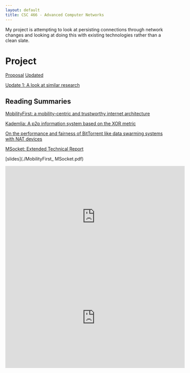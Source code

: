 ```yaml
---
layout: default
title: CSC 466 - Advanced Computer Networks
---
```


My project is attempting to look at persisting connections through network changes
and looking at doing this with existing technologies rather than a clean slate.

# Project

[Proposal](./Proposal.pdf)
[Updated](./proposal)

[Update 1: A look at similar research](./update1)

## Reading Summaries

[MobilityFirst: a mobility-centric and trustworthy internet architecture](./rs1-MobilityFirst.pdf)

[Kademlia: A p2p information system based on the XOR metric](./rs2-A_P2P_Information_System_Based_on_the_XOR_Metric.pdf)

[On the performance and fairness of BitTorrent like data swarming systems with NAT devices](./rs3-On_the_performance_and_fairness_of_BitTorrent-like_data_swarming_systems_with_NAT_devices.pdf)

[MSocket: Extended Technical Report](./rs4-MSocket_Extended_Technical_Report.pdf)

[slides](./MobilityFirst_ MSocket.pdf)

<iframe width="560" height="315" src="https://www.youtube-nocookie.com/embed/raupMm5UFmU" frameborder="0" allow="accelerometer; autoplay; clipboard-write; encrypted-media; gyroscope; picture-in-picture" allowfullscreen></iframe>

<iframe width="560" height="315" src="https://www.youtube.com/embed/d4luXBBq7w0" title="YouTube video player" frameborder="0" allow="accelerometer; autoplay; clipboard-write; encrypted-media; gyroscope; picture-in-picture" allowfullscreen></iframe>
